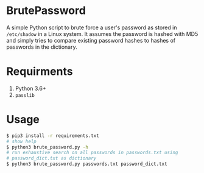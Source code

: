 # BrutePassword
A simple Python script to brute force a user's password as stored in `/etc/shadow` in a Linux system. It assumes the password is hashed with MD5 and simply tries to compare existing password hashes to hashes of passwords in the dictionary.

# Requirments
1. Python 3.6+
2. `passlib`

# Usage
```bash
$ pip3 install -r requirements.txt
# show help
$ python3 brute_password.py -h
# run exhaustive search on all passwords in passwords.txt using
# password_dict.txt as dictionary
$ python3 brute_password.py passwords.txt password_dict.txt
```
